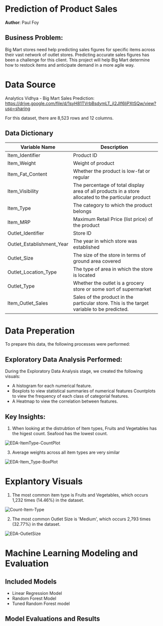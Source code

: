 # Prediction of Product Sales
**Author**: Paul Foy
## Business Problem: 
Big Mart stores need help predicting sales figures for specific items across their vast network of outlet stores. Predicting accurate sales figures has been a challenge for this client. This project will help Big Mart determine how to restock items and anticipate demand in a more agile way. 

# Data Source
Analytics Vidhya - Big Mart Sales Prediction: https://drive.google.com/file/d/1syH81TVrbBsdymLT_jl2JIf6IjPXtSQw/view?usp=sharing

For this dataset, there are 8,523 rows and 12 columns.

## Data Dictionary
| Variable Name | Description |
|---------------|-------------|
| Item_Identifier |	Product ID|
| Item_Weight |	Weight of product |
| Item_Fat_Content |	Whether the product is low-fat or regular |
| Item_Visibility |	The percentage of total display area of all products in a store allocated to the particular product |
|Item_Type |	The category to which the product belongs |
| Item_MRP | Maximum Retail Price (list price) of the product |
| Outlet_Identifier	| Store ID |
| Outlet_Establishment_Year |	The year in which store was established |
| Outlet_Size |	The size of the store in terms of ground area covered |
| Outlet_Location_Type | The type of area in which the store is located |
| Outlet_Type |	Whether the outlet is a grocery store or some sort of supermarket |
| Item_Outlet_Sales |	Sales of the product in the particular store. This is the target variable to be predicted. |

# Data Preperation
To prepare this data, the following processes were performed:

## Exploratory Data Analysis Performed:
During the Exploratory Data Analysis stage, we created the following visuals:
- A histogram for each numerical feature.
- Boxplots to view statistical summaries of numerical features
  Countplots to view the frequency of each class of categorial features.
- A Heatmap to view the correlation between features.
  
## Key Insights:
1. When looking at the distrubtion of Item types, Fruits and Vegetables has the higest count. Seafood has the lowest count.
   
![EDA-ItemType-CountPlot](https://github.com/paulf35/cd-ds-productsalespredictions/assets/133720473/7b16e80b-9923-4454-b695-d5cecd8049a0)

3. Average weights across all item types are very similar
   
![EDA-Item_Type-BoxPlot](https://github.com/paulf35/cd-ds-productsalespredictions/assets/133720473/14c7cc8c-21f2-4b7a-91c3-1be9a5c900f7)

# Explantory Visuals

1. The most common item type is Fruits and Vegetables, which occurs 1,232 times (14.46%) in the dataset. 

![Count-Item-Type](https://github.com/paulf35/cd-ds-productsalespredictions/assets/133720473/d5f55c33-265a-4e81-bcdf-4c5b099d7800)

2. The most common Outlet Size is 'Medium', which occurs 2,793 times (32.77%) in the dataset. 

![EDA-OutletSize](https://github.com/paulf35/cd-ds-productsalespredictions/assets/133720473/1d60482e-7533-46c3-8b9d-e76b30298d6d)

# Machine Learning Modeling and Evaluation

## Included Models
- Linear Regression Model
- Random Forest Model
- Tuned Random Forest model

## Model Evaluations and Results
